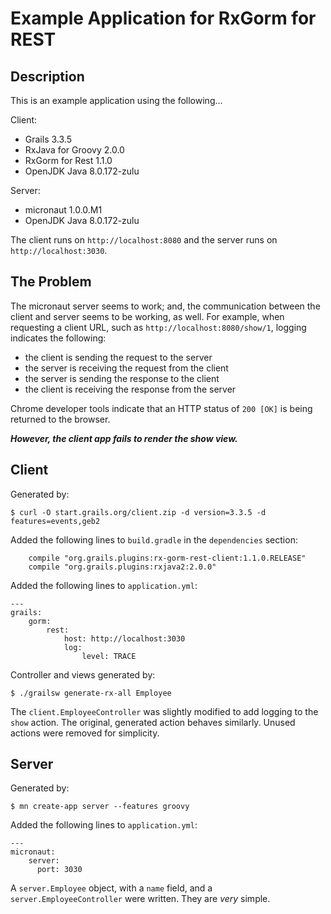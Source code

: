 # Example Application for RxGorm for REST

## Description

This is an example application using the following...

Client:

- Grails 3.3.5
- RxJava for Groovy 2.0.0
- RxGorm for Rest 1.1.0
- OpenJDK Java 8.0.172-zulu

Server:

- micronaut 1.0.0.M1
- OpenJDK Java 8.0.172-zulu

The client runs on `http://localhost:8080` and the server runs on
`http://localhost:3030`.

## The Problem

The micronaut server seems to work; and, the communication between the client
and server seems to be working, as well. For example, when requesting a client
URL, such as `http://localhost:8080/show/1`, logging indicates the following:

- the client is sending the request to the server
- the server is receiving the request from the client
- the server is sending the response to the client
- the client is receiving the response from the server

Chrome developer tools indicate that an HTTP status of `200 [OK]` is being
returned to the browser.

**_However, the client app fails to render the show view._**

## Client

Generated by:

```shell
$ curl -O start.grails.org/client.zip -d version=3.3.5 -d features=events,geb2
```

Added the following lines to `build.gradle` in the `dependencies` section:

```config
    compile "org.grails.plugins:rx-gorm-rest-client:1.1.0.RELEASE"
    compile "org.grails.plugins:rxjava2:2.0.0"
```

Added the following lines to `application.yml`:

```config
---
grails:
    gorm:
        rest:
            host: http://localhost:3030
            log:
                level: TRACE
```

Controller and views generated by:

```shell
$ ./grailsw generate-rx-all Employee
```

The `client.EmployeeController` was slightly modified to add logging to the
`show` action. The original, generated action behaves similarly. Unused actions
were removed for simplicity.

## Server

Generated by:

```shell
$ mn create-app server --features groovy
```

Added the following lines to `application.yml`:

```config
---
micronaut:
    server:
      port: 3030
```

A `server.Employee` object, with a `name` field, and a `server.EmployeeController`
were written. They are _very_ simple.
